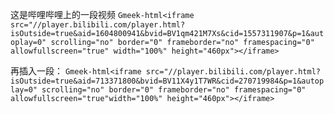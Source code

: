 这是哔哩哔哩上的一段视频
`Gmeek-html<iframe src="//player.bilibili.com/player.html?isOutside=true&aid=1604800941&bvid=BV1qm421M7Xs&cid=1557311907&p=1&autoplay=0" scrolling="no" border="0" frameborder="no" framespacing="0" allowfullscreen="true" width="100%" height="460px"></iframe>`

再插入一段：
`Gmeek-html<iframe src="//player.bilibili.com/player.html?isOutside=true&aid=713371800&bvid=BV11X4y1T7WR&cid=270719984&p=1&autoplay=0" scrolling="no" border="0" frameborder="no" framespacing="0" allowfullscreen="true"width="100%" height="460px"></iframe>`
